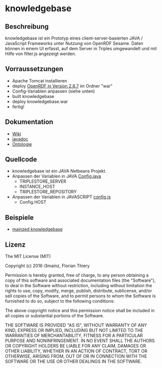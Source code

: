 # knowledgebase

## Beschreibung

knowledgebase ist ein Prototyp eines client-server-basierten JAVA / JavaScript Frameworks unter Nutzung von OpenRDF Sesame. Daten können in einem UI erfasst, auf dem Server in Triples umgewandelt und mit Hilfe von filter.js angezeigt werden.

## Vorraussetzungen

* Apache Tomcat installieren
* deploy [OpenRDF in Version 2.8.7](/triplestore) im Ordner "war"
* Config-Variablen anpassen (siehe unten)
* built knowledgebase
* deploy knowledgebase.war
* fertig!

## Dokumentation
* [Wiki](../../wiki)
* [javadoc](/javadoc)
* [Ontologie](../../wiki/Ontologie#implementiertes-mapping-der-beispielattribute-zu-cerif)

## Quellcode
* knowledgebase ist ein JAVA Netbeans Projekt.
* Anpassen der Variablen in JAVA [Config.java](/netbeans/knowledgebase/src/main/webapp/config.js)
  * TRIPLESTORE_SERVER
  * INSTANCE_HOST
  * TRIPLESTORE_REPOSITORY
* Anpassen der Variablen in JAVASCRIPT [config.js](/netbeans/knowledgebase/src/main/webapp/config.js)
  * Config.HOST

## Beispiele
* [mainzed knowledgebase](http://labeling.i3mainz.hs-mainz.de/knowledgebase/)

## Lizenz

The MIT License (MIT)

Copyright (c) 2016 i3mainz, Florian Thiery

Permission is hereby granted, free of charge, to any person obtaining a copy
of this software and associated documentation files (the "Software"), to deal
in the Software without restriction, including without limitation the rights
to use, copy, modify, merge, publish, distribute, sublicense, and/or sell
copies of the Software, and to permit persons to whom the Software is
furnished to do so, subject to the following conditions:

The above copyright notice and this permission notice shall be included in all
copies or substantial portions of the Software.

THE SOFTWARE IS PROVIDED "AS IS", WITHOUT WARRANTY OF ANY KIND, EXPRESS OR
IMPLIED, INCLUDING BUT NOT LIMITED TO THE WARRANTIES OF MERCHANTABILITY,
FITNESS FOR A PARTICULAR PURPOSE AND NONINFRINGEMENT. IN NO EVENT SHALL THE
AUTHORS OR COPYRIGHT HOLDERS BE LIABLE FOR ANY CLAIM, DAMAGES OR OTHER
LIABILITY, WHETHER IN AN ACTION OF CONTRACT, TORT OR OTHERWISE, ARISING FROM,
OUT OF OR IN CONNECTION WITH THE SOFTWARE OR THE USE OR OTHER DEALINGS IN THE
SOFTWARE.
